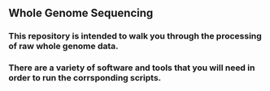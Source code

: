 ## Whole Genome Sequencing
### This repository is intended to walk you through the processing of raw whole genome data.
### There are a variety of software and tools that you will need in order to run the corrsponding scripts.
